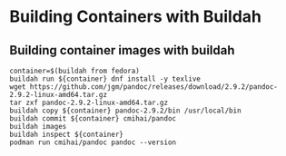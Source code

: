 Building Containers with Buildah
=================================

Building container images with buildah
---------------------------------------

```
container=$(buildah from fedora)
buildah run ${container} dnf install -y texlive
wget https://github.com/jgm/pandoc/releases/download/2.9.2/pandoc-2.9.2-linux-amd64.tar.gz
tar zxf pandoc-2.9.2-linux-amd64.tar.gz
buildah copy ${container} pandoc-2.9.2/bin /usr/local/bin
buildah commit ${container} cmihai/pandoc
buildah images
buildah inspect ${container}
podman run cmihai/pandoc pandoc --version
```

